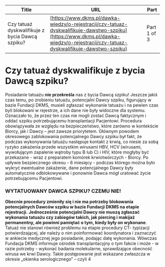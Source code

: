 | **Title**       | **URL**           | **Part**              |
|-----------------|-------------------|-----------------------|
| Czy tatuaż dyskwalifikuje z bycia Dawcą szpiku?         | [https://www.dkms.pl/dawka-wiedzy/o-rejestracji/czy-tatuaz-dyskwalifikuje-dawstwo-szpiku](https://www.dkms.pl/dawka-wiedzy/o-rejestracji/czy-tatuaz-dyskwalifikuje-dawstwo-szpiku)    | Part 1 of 3          |

# Czy tatuaż dyskwalifikuje z bycia Dawcą szpiku?

Posiadanie tatuażu **nie przekreśla** nas z bycia Dawcą szpiku! Jeszcze jakiś czas temu, po zrobieniu tatuażu, potencjalni Dawcy szpiku, figurujący w bazie Fundacji DKMS, musieli zgłaszać wykonanie tatuażu i na pewien czas byli blokowani w rejestrze, a ich dane nie były widoczne dla systemu. Oznaczało to, że przez ten czas nie mogli zostać Dawcą faktycznym i oddać szpiku potrzebującemu transplantacji Pacjentowi. Procedura obowiązywała ze względu na bezpieczeństwo, które zarówno w kontekście Biorcy, jak i Dawcy – jest zawsze priorytetem. Głównym powodem okresowego zablokowania potencjalnego Dawcy szpiku był fakt, że podczas wykonywania tatuażu następuje kontakt z krwią, co niesie za sobą ryzyko zakażenia przede wszystkim wirusami HBV, HCV (wirusami, wywołującym zapalenie wątroby typu B lub C) i HIV, które mogłyby być przekazane \- wraz z preparatem komórek krwiotwórczych \- Biorcy. Po upływie bezpiecznego okresu \- 6 miesięcy \- podczas którego można było wykryć ewentualne zakażenie, dane potencjalnego Dawcy były automatycznie odblokowywane i ponownie Dawca mógł uratować życie potrzebującemu Pacjentowi.


### WYTATUOWANY DAWCA SZPIKU? CZEMU NIE!


**Obecnie procedury zmieniły się i nie ma potrzeby blokowania potencjalnych Dawców szpiku w bazie Fundacji DKMS na etapie rejestracji.** **Jednocześnie potencjalni Dawcy nie muszą zgłaszać wykonania tatuażu czy zabiegów takich, jak piercing i makijaż permanentny, ale powinni pamiętać o tym, kiedy były on wykonane**. Tatuaż nie stanowi również problemu na etapie procedury CT\- typizacji potwierdzającej, ale należy o nim poinformować koordynatora i zaznaczyć w ankiecie medycznej jego posiadanie, podając datę wykonania. Wówczas Fundacja DKMS informuje ośrodek transplantacyjny o tym fakcie i może \- w razie potrzeby \- wykonać badania molekularne, sprawdzające obecność wirusa we krwi Dawcy. Takie postępowanie jest wskazane zwłaszcza w okresie „okienka serologicznego” – czyli 4 